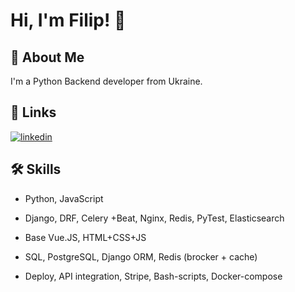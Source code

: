 
# Hi, I'm Filip! 👋


## 🚀 About Me
I'm a Python Backend developer from Ukraine. 

## 🔗 Links
[![linkedin](https://img.shields.io/badge/linkedin-0A66C2?style=for-the-badge&logo=linkedin&logoColor=white)](https://www.linkedin.com/in/filip-pustovoitenko-a0297923a/)


## 🛠 Skills


- Python, JavaScript

- Django, DRF, Celery +Beat, Nginx, Redis, PyTest, Elasticsearch

- Base Vue.JS, HTML+CSS+JS

- SQL, PostgreSQL, Django ORM, Redis (brocker + cache)

- Deploy, API integration, Stripe, Bash-scripts, Docker-compose
